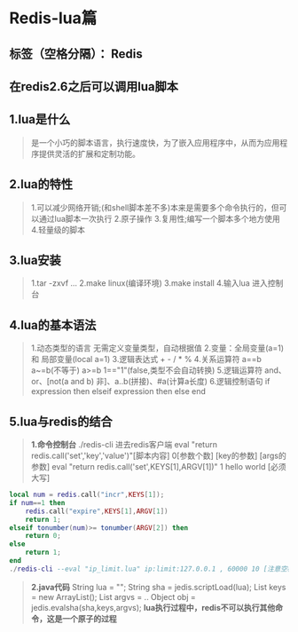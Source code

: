 # Redis-lua篇
标签（空格分隔）： Redis
---
## 在redis2.6之后可以调用lua脚本
## 1.lua是什么
> 是一个小巧的脚本语言，执行速度快，为了嵌入应用程序中，从而为应用程序提供灵活的扩展和定制功能。

## 2.lua的特性
> 1.可以减少网络开销;(和shell脚本差不多)本来是需要多个命令执行的，但可以通过lua脚本一次执行
2.原子操作
3.复用性;编写一个脚本多个地方使用
4.轻量级的脚本

## 3.lua安装
> 1.tar -zxvf ...
2.make linux(编译环境)
3.make install
4.输入lua 进入控制台

## 4.lua的基本语法
> 1.动态类型的语言 无需定义变量类型，自动根据值
2.变量：全局变量(a=1) 和 局部变量(local a=1)
3.逻辑表达式 + - / * %
4.关系运算符 a==b a~=b(不等于) a>=b 1=="1"(false,类型不会自动转换)
5.逻辑运算符 and、or、[not(a and b) 非]、a..b(拼接)、#a(计算a长度)
6.逻辑控制语句 
if  expression then
elseif expression then
else
end

## 5.lua与redis的结合
> **1.命令控制台**
./redis-cli 进去redis客户端
eval "return redis.call('set','key','value')"[脚本内容] 0[参数个数] [key的参数] [args的参数]
eval "return redis.call('set',KEYS[1],ARGV[1])" 1 hello world [必须大写]
``` ip_limit.lua 脚本文件名称
local num = redis.call("incr",KEYS[1]);
if num==1 then 
    redis.call("expire",KEYS[1],ARGV[1])
    return 1;
elseif tonumber(num)>= tonumber(ARGV[2]) then
    return 0;
else
    return 1;
end
./redis-cli --eval "ip_limit.lua" ip:limit:127.0.0.1 , 60000 10 [注意空格]
```
>**2.java代码**
String lua = "";
String sha = jedis.scriptLoad(lua);
List keys = new ArrayList<String>();
List argvs = ..
Object obj = jedis.evalsha(sha,keys,argvs);
**lua执行过程中，redis不可以执行其他命令，这是一个原子的过程**






